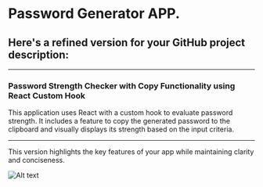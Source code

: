 # Password Generator APP.

## Here's a refined version for your GitHub project description:

---

### Password Strength Checker with Copy Functionality using React Custom Hook

This application uses React with a custom hook to evaluate password strength. It includes a feature to copy the generated password to the clipboard and visually displays its strength based on the input criteria.

---

This version highlights the key features of your app while maintaining clarity and conciseness.

![Alt text](<Screenshot 2024-08-17 at 5.28.09 PM.png>)
